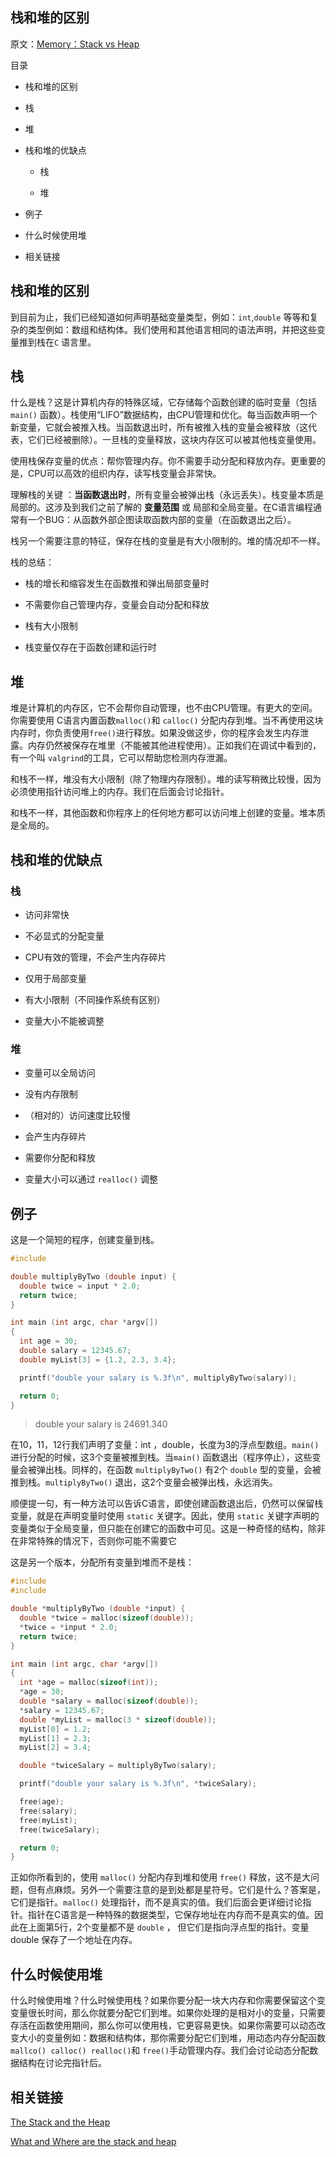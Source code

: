 ## 栈和堆的区别

原文：[Memory：Stack vs Heap](https://www.gribblelab.org/CBootCamp/7_Memory_Stack_vs_Heap.html)

目录

-   栈和堆的区别
    
-   栈
    
-   堆
    
-   栈和堆的优缺点
    
    -   栈
        
    -   堆
        
-   例子
    
-   什么时候使用堆
    
-   相关链接
    

## 栈和堆的区别

到目前为止，我们已经知道如何声明基础变量类型，例如：`int`,`double` 等等和复杂的类型例如：数组和结构体。我们使用和其他语言相同的语法声明，并把这些变量推到栈在`C` 语言里。

## 栈

什么是栈？这是计算机内存的特殊区域，它存储每个函数创建的临时变量（包括`main()` 函数）。栈使用“LIFO”数据结构，由CPU管理和优化。每当函数声明一个新变量，它就会被推入栈。当函数退出时，所有被推入栈的变量会被释放（这代表，它们已经被删除）。一旦栈的变量释放，这块内存区可以被其他栈变量使用。

使用栈保存变量的优点：帮你管理内存。你不需要手动分配和释放内存。更重要的是，CPU可以高效的组织内存，读写栈变量会非常快。

理解栈的关键 ：**当函数退出时**，所有变量会被弹出栈（永远丢失）。栈变量本质是局部的。这涉及到我们之前了解的 **变量范围** 或 局部和全局变量。在C语言编程通常有一个BUG：从函数外部企图读取函数内部的变量（在函数退出之后）。

栈另一个需要注意的特征，保存在栈的变量是有大小限制的。堆的情况却不一样。

栈的总结：

-   栈的增长和缩容发生在函数推和弹出局部变量时
    
-   不需要你自己管理内存，变量会自动分配和释放
    
-   栈有大小限制
    
-   栈变量仅存在于函数创建和运行时
    

## 堆

堆是计算机的内存区，它不会帮你自动管理，也不由CPU管理。有更大的空间。你需要使用 C语言内置函数`malloc()`和 `calloc()` 分配内存到堆。当不再使用这块内存时，你负责使用`free()`进行释放。如果没做这步，你的程序会发生内存泄露。内存仍然被保存在堆里（不能被其他进程使用）。正如我们在调试中看到的，有一个叫 `valgrind`的工具，它可以帮助您检测内存泄漏。

和栈不一样，堆没有大小限制（除了物理内存限制）。堆的读写稍微比较慢，因为必须使用指针访问堆上的内存。我们在后面会讨论指针。

和栈不一样，其他函数和你程序上的任何地方都可以访问堆上创建的变量。堆本质是全局的。

## 栈和堆的优缺点

### 栈

-   访问非常快
    
-   不必显式的分配变量
    
-   CPU有效的管理，不会产生内存碎片
    
-   仅用于局部变量
    
-   有大小限制（不同操作系统有区别）
    
-   变量大小不能被调整
    

### 堆

-   变量可以全局访问
    
-   没有内存限制
    
-   （相对的）访问速度比较慢
    
-   会产生内存碎片
    
-   需要你分配和释放
    
-   变量大小可以通过 `realloc()` 调整
    

## 例子

这是一个简短的程序，创建变量到栈。

```c
#include 

double multiplyByTwo (double input) {
  double twice = input * 2.0;
  return twice;
}

int main (int argc, char *argv[])
{
  int age = 30;
  double salary = 12345.67;
  double myList[3] = {1.2, 2.3, 3.4};

  printf("double your salary is %.3f\n", multiplyByTwo(salary));

  return 0;
}
```

> double your salary is 24691.340

在10，11，12行我们声明了变量：int ，double，长度为3的浮点型数组。`main()` 进行分配的时候，这3个变量被推到栈。当`main()` 函数退出（程序停止），这些变量会被弹出栈。同样的，在函数 `multiplyByTwo()` 有2个 `double` 型的变量，会被推到栈。`multiplyByTwo()` 退出，这2个变量会被弹出栈，永远消失。

顺便提一句，有一种方法可以告诉C语言，即使创建函数退出后，仍然可以保留栈变量，就是在声明变量时使用 `static` 关键字。因此，使用 `static` 关键字声明的变量类似于全局变量，但只能在创建它的函数中可见。这是一种奇怪的结构，除非在非常特殊的情况下，否则你可能不需要它

这是另一个版本，分配所有变量到堆而不是栈：

```c
#include 
#include 

double *multiplyByTwo (double *input) {
  double *twice = malloc(sizeof(double));
  *twice = *input * 2.0;
  return twice;
}

int main (int argc, char *argv[])
{
  int *age = malloc(sizeof(int));
  *age = 30;
  double *salary = malloc(sizeof(double));
  *salary = 12345.67;
  double *myList = malloc(3 * sizeof(double));
  myList[0] = 1.2;
  myList[1] = 2.3;
  myList[2] = 3.4;

  double *twiceSalary = multiplyByTwo(salary);

  printf("double your salary is %.3f\n", *twiceSalary);

  free(age);
  free(salary);
  free(myList);
  free(twiceSalary);

  return 0;
}
```

正如你所看到的，使用 `malloc()` 分配内存到堆和使用 `free()` 释放，这不是大问题，但有点麻烦。另外一个需要注意的是到处都是星符号。它们是什么？答案是，它们是指针。`malloc()` 处理指针，而不是真实的值。我们后面会更详细讨论指针。指针在C语言是一种特殊的数据类型，它保存地址在内存而不是真实的值。因此在上面第5行，2个变量都不是 `double` ， 但它们是指向浮点型的指针。变量double 保存了一个地址在内存。

## 什么时候使用堆

什么时候使用堆？什么时候使用栈？如果你要分配一块大内存和你需要保留这个变变量很长时间，那么你就要分配它们到堆。如果你处理的是相对小的变量，只需要存活在函数使用期间，那么你可以使用栈，它更容易更快。如果你需要可以动态改变大小的变量例如：数据和结构体，那你需要分配它们到堆，用动态内存分配函数 `mallco() calloc() realloc()`和 `free()`手动管理内存。我们会讨论动态分配数据结构在讨论完指针后。

## 相关链接

[The Stack and the Heap](http://www.learncpp.com/cpp-tutorial/79-the-stack-and-the-heap/%5D)

[What and Where are the stack and heap](https://stackoverflow.com/questions/79923/what-and-where-are-the-stack-and-heap)
